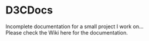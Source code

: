 # D3CDocs
 Incomplete documentation for a small project I work on...\
 Please check the Wiki here for the documentation.
